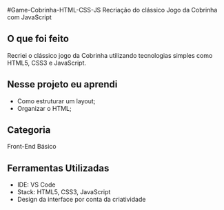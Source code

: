 #Game-Cobrinha-HTML-CSS-JS
Recriação do clássico Jogo da Cobrinha com JavaScript

## O que foi feito
Recriei o clássico jogo da Cobrinha utilizando tecnologias simples como HTML5, CSS3 e JavaScript.

## Nesse projeto eu aprendi
- Como estruturar um layout;
- Organizar o HTML;

## Categoria
Front-End Básico

## Ferramentas Utilizadas
- IDE: VS Code
- Stack: HTML5, CSS3, JavaScript
- Design da interface por conta da criatividade
